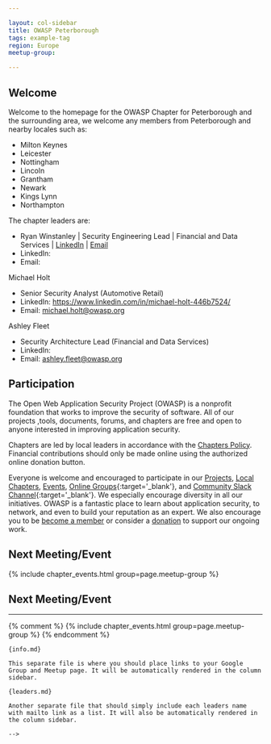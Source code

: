 ```yaml
---

layout: col-sidebar
title: OWASP Peterborough
tags: example-tag
region: Europe
meetup-group:

---
```


<!-- You should delete this comment

<div style='color:red;'>

<ul>
<li>tags: This is a space-delimited list of tags you associate with your project or chapter.  If you are using tabs, at least one of these tags should be unique in order to be used in the tabs files (an example tab is included in this repo) </li>

<li>meetup-group: This is the name of your meetup group, usually in the form of OWASP-chapter.  By putting these details here, the section below labeled 'Next Meeting/Event' will get automatically populated with your upcoming meetup events.</li>
</ul>

</div>
-->

## Welcome
Welcome to the homepage for the OWASP Chapter for Peterborough and the surrounding area, we welcome any members from Peterborough and nearby locales such as:
* Milton Keynes
* Leicester
* Nottingham 
* Lincoln
* Grantham
* Newark
* Kings Lynn
* Northampton

The chapter leaders are:
* Ryan Winstanley | Security Engineering Lead | Financial and Data Services | <a href="https://www.linkedin.com/in/ryanwinstanley/">LinkedIn</a> | <a href="ryan.winstanley@owasp.org">Email</a>
* LinkedIn: 
* Email: 

Michael Holt
* Senior Security Analyst (Automotive Retail)
* LinkedIn: <a href="https://www.linkedin.com/in/michael-holt-446b7524/">https://www.linkedin.com/in/michael-holt-446b7524/</a>
* Email: <a href="michael.holt@owasp.org">michael.holt@owasp.org</a>

Ashley Fleet
* Security Architecture Lead (Financial and Data Services)
* LinkedIn:
* Email: ashley.fleet@owasp.org

## Participation
The Open Web Application Security Project (OWASP) is a nonprofit foundation that works to improve the security of software. All of our projects ,tools, documents, forums, and chapters are free and open to anyone interested in improving application security. 

Chapters are led by local leaders in accordance with the [Chapters Policy](/www-policy/operational/chapters). Financial contributions should only be made online using the authorized online donation button. 

Everyone is welcome and encouraged to participate in our [Projects](/projects/), [Local Chapters](/chapters/), [Events](/events/), [Online Groups](https://groups.google.com/a/owasp.com/){:target='_blank'}, and [Community Slack Channel](https://owasp.slack.com/){:target='_blank'}. We especially encourage diversity in all our initiatives. OWASP is a fantastic place to learn about application security, to network, and even to build your reputation as an expert. We also encourage you to be [become a member](/membership/) or consider a [donation](/donate/) to support our ongoing work.

Next Meeting/Event <!-- You should keep this section as it will populate your meetup events -->
---------------------
{% include chapter_events.html group=page.meetup-group %}

## Next Meeting/Event
---------------------
{% comment %}
{% include chapter_events.html group=page.meetup-group %}
{% endcomment %}

```
{info.md}

This separate file is where you should place links to your Google Group and Meetup page. It will be automatically rendered in the column sidebar.

{leaders.md}

Another separate file that should simply include each leaders name with mailto link as a list. It will also be automatically rendered in the column sidebar.

-->

